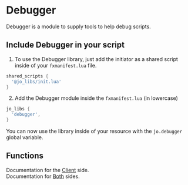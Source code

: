 # Debugger

Debugger is a module to supply tools to help debug scripts.

## Include Debugger in your script

1. To use the Debugger library, just add the initiator as a shared script inside of your `fxmanifest.lua` file.
```lua
shared_scripts {
  '@jo_libs/init.lua'
}
```
2. Add the Debugger module inside the `fxmanifest.lua` (in lowercase)
```lua
jo_libs {
  'debugger',
}
```
You can now use the library inside of your resource with the `jo.debugger` global variable.

## Functions

Documentation for the [Client](./client.md) side.  
Documentation for [Both](./shared.md) sides.  

